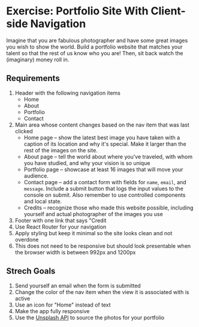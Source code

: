 # Exercise: Portfolio Site With Client-side Navigation

Imagine that you are fabulous photographer and have some great images you wish to show the world. Build a portfolio website that matches your talent so that the rest of us know who you are! Then, sit back watch the (imaginary) money roll in.

## Requirements
1. Header with the following navigation items
    * Home
    * About
    * Portfolio
    * Contact
1. Main area whose content changes based on the nav item that was last clicked
    * Home page – show the latest best image you have taken with a caption of its location and why it's special. Make it larger than the rest of the images on the site.
    * About page – tell the world about where you've traveled, with whom you have studied, and why your vision is so unique
    * Portfolio page – showcase at least 16 images that will move your audience.
    * Contact page – add a contact form with fields for `name`, `email`, and `message`. Include a submit button that logs the input values to the console on submit. Also remember to use controlled components and local state.
    * Credits – recognize those who made this website possible, including yourself and actual photographer of the images you use
1. Footer with one link that says "Credit
1. Use React Router for your navigation
1. Apply styling but keep it minimal so the site looks clean and not overdone
1. This does not need to be responsive but should look presentable when the browser width is between 992px and 1200px

## Strech Goals
1. Send yourself an email when the form is submitted
1. Change the color of the nav item when the view it is associated with is active
1. Use an icon for "Home" instead of text
1. Make the app fully responsive
1. Use the [Unsplash API](https://unsplash.com/developers) to source the photos for your portfolio